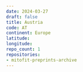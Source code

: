 ```yaml
---
date: 2024-03-27
draft: false
title: Austria
code: AT
continent: Europe
latitude:
longitude:
repo_count: 1
repositories:
- mitofit-preprints-archive
---
```



